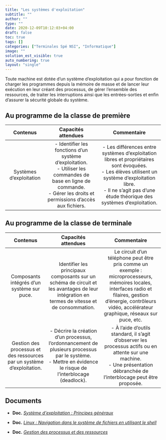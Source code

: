 ```yaml
---
title: "Les systèmes d'exploitation"
subtitle: ""
author: ""
type: ""
date: 2020-12-09T10:12:03+04:00
draft: false
toc: true
tags: []
categories: ["Terminales Spé NSI", "Informatique"]
image: ""
solution_est_visible: true
auto_numbering: true
layout: "single"
---
```


Toute machine est dotée d’un système d’exploitation qui a pour fonction de charger les programmes depuis la mémoire de masse et de lancer leur exécution en leur créant des processus, de gérer l’ensemble des ressources, de traiter les interruptions ainsi que les entrées-sorties et enfin d’assurer la sécurité globale du système.

## Au programme de la classe de première

| Contenus | Capacités attendues | Commentaire |
|:----:|:----:|:----:|
|Systèmes d’exploitation | - Identifier les fonctions d’un système d’exploitation.<br />- Utiliser les commandes de base en ligne de commande.<br />- Gérer les droits et permissions d’accès aux fichiers. | - Les différences entre systèmes d’exploitation libres et propriétaires sont évoquées.<br />- Les élèves utilisent un système d’exploitation libre.<br />- Il ne s’agit pas d’une étude théorique des systèmes d’exploitation.|

## Au programme de la classe de terminale

| Contenus | Capacités attendues | Commentaire |
|:----:|:----:|:----:|
|Composants intégrés d’un système sur puce.|Identifier les principaux composants sur un schéma de circuit et les avantages de leur intégration en termes de vitesse et de consommation.|Le circuit d’un téléphone peut être pris comme un exemple : microprocesseurs, mémoires locales, interfaces radio et filaires, gestion d’énergie, contrôleurs vidéo, accélérateur graphique, réseaux sur puce, etc.|
|Gestion des processus et des ressources par un système d’exploitation. | - Décrire la création d’un processus, l’ordonnancement de plusieurs processus par le système.<br />- Mettre en évidence le risque de l’interblocage (deadlock). | - À l’aide d’outils standard, il s’agit d’observer les processus actifs ou en attente sur une machine.<br />- Une présentation débranchée de l’interblocage peut être proposée. |

## Documents

- **Doc.** [*Système d'exploitation : Principes généraux*](1-os-principes-generaux)

- **Doc.** [*Linux : Navigation dans le système de fichiers en utilisant le shell*](2-navigation-systeme-fichiers)

- **Doc.** [*Gestion des processus et des ressources*](3-processus)

<!-- - **Chap. 11,01 :** [*Système d'exploitation et virtualisation*]() -->